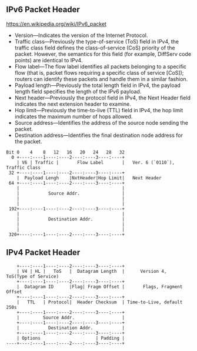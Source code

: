 ## IPv6 Packet Header
https://en.wikipedia.org/wiki/IPv6_packet

*   Version—Indicates the version of the Internet Protocol.
*   Traffic class—Previously the type-of-service (ToS) field in IPv4, the traffic class field defines the class-of-service (CoS) priority of the packet. However, the semantics for this field (for example, DiffServ code points) are identical to IPv4.
*   Flow label—The flow label identifies all packets belonging to a specific flow (that is, packet flows requiring a specific class of service [CoS]); routers can identify these packets and handle them in a similar fashion.
*   Payload length—Previously the total length field in IPv4, the payload length field specifies the length of the IPv6 payload.
*   Next header—Previously the protocol field in IPv4, the Next Header field indicates the next extension header to examine.
*   Hop limit—Previously the time-to-live (TTL) field in IPv4, the hop limit indicates the maximum number of hops allowed.
*   Source address—Identifies the address of the source node sending the packet.
*   Destination address—Identifies the final destination node address for the packet.

```
Bit 0    4    8   12   16   20   24   28   32   
  0 +----:----1----:----2----:----3----:----+
    | V6 | Traffic |       Flow Label       |   Ver. 6 (`0110`), Traffic Class
 32 +----:----1----:----2----:----3----:----+
    |  Payload Lengh    |NxtHeader|Hop Limit|   Next Header
 64 +----:----1----:----2----:----3----:----+
    |                                       |
    |           Source Addr.                |
    |                                       |
    |                                       |
 192+----:----1----:----2----:----3----:----+
    |                                       |
    |           Destination Addr.           |
    |                                       |
    |                                       |
 320+----:----1----:----2----:----3----:----+
```
## IPv4 Packet Header
```
    +----:----1----:----2----:----3----:----+
    | V4 | HL |   ToS   |  Datagram Length  |      Version 4,     ToS(Type of Service)
    +----:----1----:----2----:----3----:----+
    |  Datagram ID      |Flag| Fragm Offset |       Flags, Fragment Offset
    +----:----1----:----2----:----3----:----+
    |   TTL   | Protocol|  Header Checksum  | Time-to-Live, default 250s
    +----:----1----:----2----:----3----:----+
    |         Source Addr.                  |
    +----:----1----:----2----:----3----:----+
    |           Destination Addr.           |
    +----:----1----:----2----:----3----:----+
    | Options                     | Padding |
----+----:----1----:----2----:----3----:----+
```
